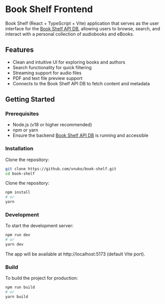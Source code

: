 # Book Shelf Frontend

Book Shelf (React + TypeScript + Vite) application that serves as the user interface for the [Book Shelf API DB](https://github.com/vnuko/book-shelf-api-db), allowing users to browse, search, and interact with a personal collection of audiobooks and eBooks.

## Features

- Clean and intuitive UI for exploring books and authors
- Search functionality for quick filtering
- Streaming support for audio files
- PDF and text file preview support
- Connects to the Book Shelf API DB to fetch content and metadata

## Getting Started

### Prerequisites

- Node.js (v18 or higher recommended)
- npm or yarn
- Ensure the backend [Book Shelf API DB](https://github.com/vnuko/book-shelf-api-db) is running and accessible

### Installation

Clone the repository:

```bash
git clone https://github.com/vnuko/book-shelf.git
cd book-shelf
```

Clone the repository:

```bash
npm install
# or
yarn
```

### Development

To start the development server:

```bash
npm run dev
# or
yarn dev
```

The app will be available at http://localhost:5173 (default Vite port).

### Build

To build the project for production:

```bash
npm run build
# or
yarn build
```
